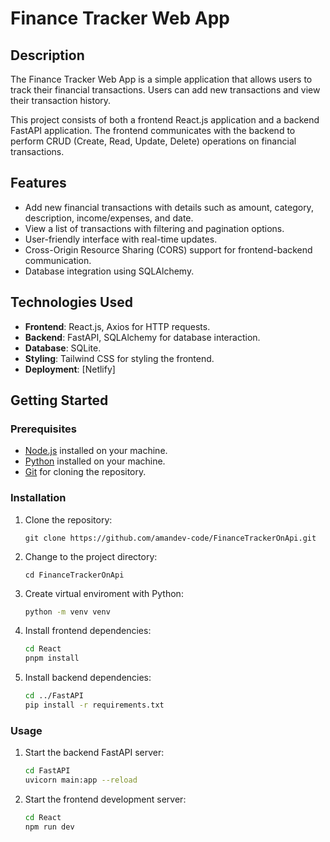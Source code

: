 # Finance Tracker Web App

## Description

The Finance Tracker Web App is a simple application that allows users to track their financial transactions. Users can add new transactions and view their transaction history.

This project consists of both a frontend React.js application and a backend FastAPI application. The frontend communicates with the backend to perform CRUD (Create, Read, Update, Delete) operations on financial transactions.

## Features

- Add new financial transactions with details such as amount, category, description, income/expenses, and date.
- View a list of transactions with filtering and pagination options.
- User-friendly interface with real-time updates.
- Cross-Origin Resource Sharing (CORS) support for frontend-backend communication.
- Database integration using SQLAlchemy.

## Technologies Used

- **Frontend**: React.js, Axios for HTTP requests.
- **Backend**: FastAPI, SQLAlchemy for database interaction.
- **Database**: SQLite.
- **Styling**: Tailwind CSS for styling the frontend.
- **Deployment**: [Netlify]
## Getting Started

### Prerequisites

- [Node.js](https://nodejs.org/) installed on your machine.
- [Python](https://www.python.org/) installed on your machine.
- [Git](https://git-scm.com/) for cloning the repository.

### Installation

1. Clone the repository:

   ```shell
   git clone https://github.com/amandev-code/FinanceTrackerOnApi.git
   ```

2. Change to the project directory:

   ```shell
   cd FinanceTrackerOnApi
   ```

3. Create virtual enviroment with Python:

   ```zsh
   python -m venv venv
   ```

4. Install frontend dependencies:

   ```zsh
   cd React
   pnpm install
   ```
5. Install backend dependencies:

   ```zsh
   cd ../FastAPI
   pip install -r requirements.txt
   ```

### Usage

1. Start the backend FastAPI server:
   
   ```zsh
   cd FastAPI
   uvicorn main:app --reload
   ```

2. Start the frontend development server:

   ```zsh
   cd React
   npm run dev
   ```
